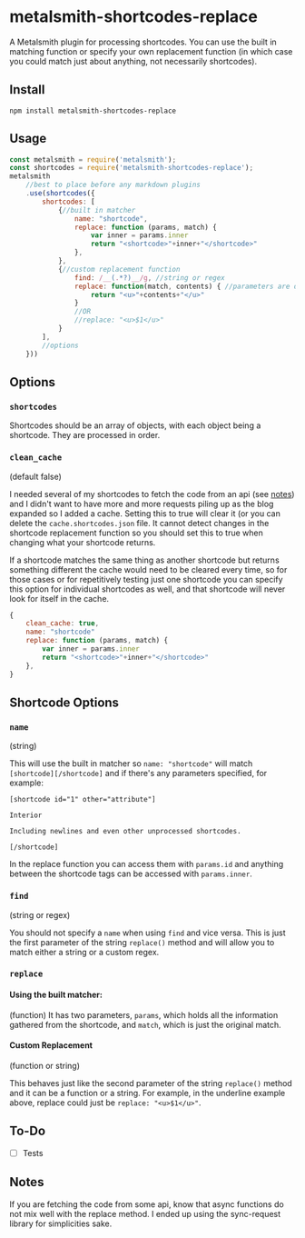 # metalsmith-shortcodes-replace
A Metalsmith plugin for processing shortcodes. You can use the built in matching function or specify your own replacement function (in which case you could match just about anything, not necessarily shortcodes).

## Install

```
npm install metalsmith-shortcodes-replace
```

## Usage

```javascript
const metalsmith = require('metalsmith');
const shortcodes = require('metalsmith-shortcodes-replace');
metalsmith
    //best to place before any markdown plugins
    .use(shortcodes({
        shortcodes: [
            {//built in matcher
                name: "shortcode",
                replace: function (params, match) {
                    var inner = params.inner
                    return "<shortcode>"+inner+"</shortcode>"
                },
            },
            {//custom replacement function
                find: /__(.*?)__/g, //string or regex
                replace: function(match, contents) { //parameters are defined by the find regex
                    return "<u>"+contents+"</u>"
                }
                //OR
                //replace: "<u>$1</u>"
            }
        ],
        //options
    }))
```

## Options

### `shortcodes`

Shortcodes should be an array of objects, with each object being a shortcode. They are processed in order.

### `clean_cache`
(default false)

I needed several of my shortcodes to fetch the code from an api (see [notes](#notes)) and I didn't want to have more and more requests piling up as the blog expanded so I added a cache. Setting this to true will clear it (or you can delete the `cache.shortcodes.json` file. It cannot detect changes in the shortcode replacement function so you should set this to true when changing what your shortcode returns.

If a shortcode matches the same thing as another shortcode but returns something different the cache would need to be cleared every time, so for those cases or for repetitively testing just one shortcode you can specify this option for individual shortcodes as well, and that shortcode will never look for itself in the cache.

```javascript
{
    clean_cache: true,
    name: "shortcode"
    replace: function (params, match) {
        var inner = params.inner
        return "<shortcode>"+inner+"</shortcode>"
    },
}
```

## Shortcode Options

### `name`
(string)

This will use the built in matcher so `name: "shortcode"` will match `[shortcode][/shortcode]` and if there's any parameters specified, for example:

```
[shortcode id="1" other="attribute"]

Interior

Including newlines and even other unprocessed shortcodes.

[/shortcode]
```

In the replace function you can access them with `params.id` and anything between the shortcode tags can be accessed with `params.inner`.

### `find`
(string or regex)

You should not specify a `name` when using `find` and vice versa. This is just the first parameter of the string `replace()` method and will allow you to match either a string or a custom regex.

### `replace`

#### Using the built matcher:
(function)
It has two parameters, `params`, which holds all the information gathered from the shortcode, and `match`, which is just the original match.

#### Custom Replacement
(function or string)

This behaves just like the second parameter of the string `replace()` method and it can be a function or a string. For example, in the underline example above, replace could just be `replace: "<u>$1</u>"`.

## To-Do

- [ ] Tests

## Notes

If you are fetching the code from some api, know that async functions do not mix well with the replace method. I ended up using the sync-request library for simplicities sake.
